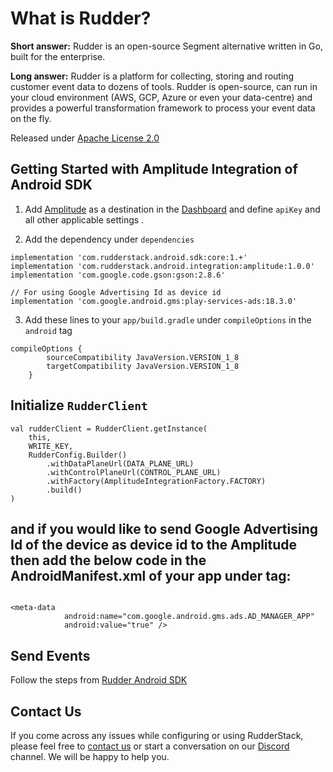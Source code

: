 # What is Rudder?

**Short answer:** 
Rudder is an open-source Segment alternative written in Go, built for the enterprise.

**Long answer:** 
Rudder is a platform for collecting, storing and routing customer event data to dozens of tools. Rudder is open-source, can run in your cloud environment (AWS, GCP, Azure or even your data-centre) and provides a powerful transformation framework to process your event data on the fly.

Released under [Apache License 2.0](https://www.apache.org/licenses/LICENSE-2.0)

## Getting Started with Amplitude Integration of Android SDK
1. Add [Amplitude](https://amplitude.com) as a destination in the [Dashboard](https://app.rudderstack.com/) and define `apiKey` and all other applicable settings .

2. Add the dependency under ```dependencies```
```
implementation 'com.rudderstack.android.sdk:core:1.+'
implementation 'com.rudderstack.android.integration:amplitude:1.0.0'
implementation 'com.google.code.gson:gson:2.8.6'

// For using Google Advertising Id as device id
implementation 'com.google.android.gms:play-services-ads:18.3.0'

```

3. Add these lines to your ```app/build.gradle``` under ```compileOptions``` in the ```android``` tag
```
compileOptions {
        sourceCompatibility JavaVersion.VERSION_1_8
        targetCompatibility JavaVersion.VERSION_1_8
    }
```

## Initialize ```RudderClient```
```
val rudderClient = RudderClient.getInstance(
    this,
    WRITE_KEY,
    RudderConfig.Builder()
        .withDataPlaneUrl(DATA_PLANE_URL)
        .withControlPlaneUrl(CONTROL_PLANE_URL)
        .withFactory(AmplitudeIntegrationFactory.FACTORY)
        .build()
)

```

## and if you would like to send Google Advertising Id of the device as device id to the Amplitude then add the below code in the AndroidManifest.xml of your app under <application> tag:

```

<meta-data
            android:name="com.google.android.gms.ads.AD_MANAGER_APP"
            android:value="true" />

```

## Send Events
Follow the steps from [Rudder Android SDK](https://github.com/rudderlabs/rudder-sdk-android)

## Contact Us
If you come across any issues while configuring or using RudderStack, please feel free to [contact us](https://rudderstack.com/contact/) or start a conversation on our [Discord](https://discordapp.com/invite/xNEdEGw) channel. We will be happy to help you.